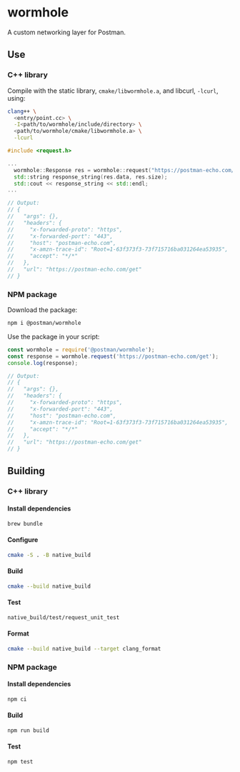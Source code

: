 # wormhole

A custom networking layer for Postman.

## Use

### C++ library

Compile with the static library, `cmake/libwormhole.a`, and libcurl, `-lcurl`,
using:

```sh
clang++ \
  <entry/point.cc> \
  -I<path/to/wormhole/include/directory> \
  <path/to/wormhole/cmake/libwormhole.a> \
  -lcurl
```

```cc
#include <request.h>

...
  wormhole::Response res = wormhole::request("https://postman-echo.com/get");
  std::string response_string(res.data, res.size);
  std::cout << response_string << std::endl;
...

// Output:
// {
//   "args": {},
//   "headers": {
//     "x-forwarded-proto": "https",
//     "x-forwarded-port": "443",
//     "host": "postman-echo.com",
//     "x-amzn-trace-id": "Root=1-63f373f3-73f715716ba031264ea53935",
//     "accept": "*/*"
//   },
//   "url": "https://postman-echo.com/get"
// }
```

### NPM package

Download the package:

```sh
npm i @postman/wormhole
```

Use the package in your script:

```js
const wormhole = require('@postman/wormhole');
const response = wormhole.request('https://postman-echo.com/get');
console.log(response);

// Output:
// {
//   "args": {},
//   "headers": {
//     "x-forwarded-proto": "https",
//     "x-forwarded-port": "443",
//     "host": "postman-echo.com",
//     "x-amzn-trace-id": "Root=1-63f373f3-73f715716ba031264ea53935",
//     "accept": "*/*"
//   },
//   "url": "https://postman-echo.com/get"
// }
```

## Building

### C++ library

#### Install dependencies

```sh
brew bundle
```

#### Configure

```sh
cmake -S . -B native_build
```

#### Build

```sh
cmake --build native_build
```

#### Test

```sh
native_build/test/request_unit_test
```

#### Format

```sh
cmake --build native_build --target clang_format
```

### NPM package

#### Install dependencies

```sh
npm ci
```
#### Build

```sh
npm run build
```

#### Test

```sh
npm test
```
